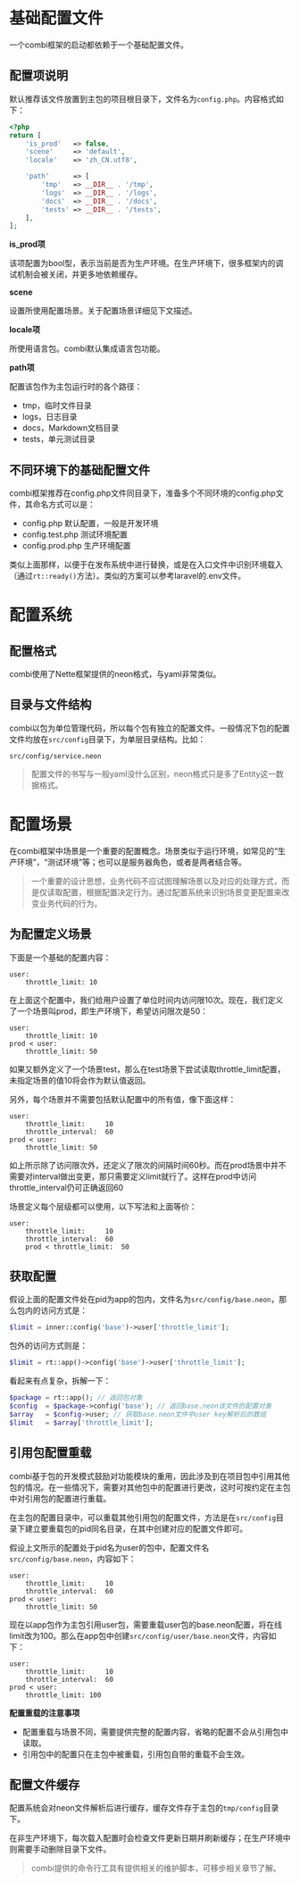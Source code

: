 # 基础配置文件

一个combi框架的启动都依赖于一个基础配置文件。

## 配置项说明

默认推荐该文件放置到主包的项目根目录下，文件名为```config.php```。内容格式如下：

```php
<?php
return [
    'is_prod'   => false,
    'scene'     => 'default',
    'locale'    => 'zh_CN.utf8',

    'path'      => [
        'tmp'   => __DIR__ . '/tmp',
        'logs'  => __DIR__ . '/logs',
        'docs'  => __DIR__ . '/docs',
        'tests' => __DIR__ . '/tests',
    ],
];
```

**is_prod项**

该项配置为bool型，表示当前是否为生产环境。在生产环境下，很多框架内的调试机制会被关闭，并更多地依赖缓存。

**scene**

设置所使用配置场景。关于配置场景详细见下文描述。

**locale项**

所使用语言包。combi默认集成语言包功能。

**path项**

配置该包作为主包运行时的各个路径：

*   tmp，临时文件目录
*   logs，日志目录
*   docs，Markdown文档目录
*   tests，单元测试目录

## 不同环境下的基础配置文件

combi框架推荐在config.php文件同目录下，准备多个不同环境的config.php文件，其命名方式可以是：

*   config.php      默认配置，一般是开发环境
*   config.test.php 测试环境配置
*   config.prod.php 生产环境配置

类似上面那样，以便于在发布系统中进行替换，或是在入口文件中识别环境载入（通过```rt::ready()```方法）。类似的方案可以参考laravel的.env文件。

# 配置系统

## 配置格式

combi使用了Nette框架提供的neon格式，与yaml非常类似。

## 目录与文件结构

combi以包为单位管理代码，所以每个包有独立的配置文件。一般情况下包的配置文件均放在```src/config```目录下，为单层目录结构。比如：

```
src/config/service.neon
```

>   配置文件的书写与一般yaml没什么区别，neon格式只是多了Entity这一数据格式。

# 配置场景

在combi框架中场景是一个重要的配置概念。场景类似于运行环境，如常见的“生产环境”，“测试环境”等；也可以是服务器角色，或者是两者结合等。

>   一个重要的设计思想，业务代码不应试图理解场景以及对应的处理方式，而是仅读取配置，根据配置决定行为。通过配置系统来识别场景变更配置来改变业务代码的行为。

## 为配置定义场景

下面是一个基础的配置内容：

```neon
user:
    throttle_limit: 10
```

在上面这个配置中，我们给用户设置了单位时间内访问限10次。现在，我们定义了一个场景叫prod，即生产环境下，希望访问限次是50：

```neon
user:
    throttle_limit: 10
prod < user:
    throttle_limit: 50
```

如果又额外定义了一个场景test，那么在test场景下尝试读取throttle_limit配置，未指定场景的值10将会作为默认值返回。

另外，每个场景并不需要包括默认配置中的所有值，像下面这样：

```neon
user:
    throttle_limit:     10
    throttle_interval:  60
prod < user:
    throttle_limit: 50
```

如上所示除了访问限次外，还定义了限次的间隔时间60秒。而在prod场景中并不需要对interval做出变更，那只需要定义limit就行了。这样在prod中访问throttle_interval仍可正确返回60

场景定义每个层级都可以使用，以下写法和上面等价：

```neon
user:
    throttle_limit:     10
    throttle_interval:  60
    prod < throttle_limit:  50
```

## 获取配置

假设上面的配置文件处在pid为app的包内，文件名为```src/config/base.neon```，那么包内的访问方式是：

```php
$limit = inner::config('base')->user['throttle_limit'];
```

包外的访问方式则是：

```php
$limit = rt::app()->config('base')->user['throttle_limit'];
```

看起来有点复杂，拆解一下：

```php
$package = rt::app(); // 返回包对象
$config  = $package->config('base'); // 返回base.neon该文件的配置对象
$array   = $config->user; // 获取base.neon文件中user key解析后的数组
$limit   = $array['throttle_limit'];
```

## 引用包配置重载

combi基于包的开发模式鼓励对功能模块的重用，因此涉及到在项目包中引用其他包的情况。在一些情况下，需要对其他包中的配置进行更改，这时可按约定在主包中对引用包的配置进行重载。

在主包的配置目录中，可以重载其他引用包的配置文件，方法是在```src/config```目录下建立要重载包的pid同名目录，在其中创建对应的配置文件即可。

假设上文所示的配置处于pid名为user的包中，配置文件名```src/config/base.neon```，内容如下：

```neon
user:
    throttle_limit:     10
    throttle_interval:  60
prod < user:
    throttle_limit: 50
```

现在以app包作为主包引用user包，需要重载user包的base.neon配置，将在线limit改为100。那么在app包中创建```src/config/user/base.neon```文件，内容如下：

```neon
user:
    throttle_limit:     10
    throttle_interval:  60
prod < user:
    throttle_limit: 100
```

**配置重载的注意事项**

*   配置重载与场景不同，需要提供完整的配置内容，省略的配置不会从引用包中读取。
*   引用包中的配置只在主包中被重载，引用包自带的重载不会生效。

## 配置文件缓存

配置系统会对neon文件解析后进行缓存，缓存文件存于主包的```tmp/config```目录下。

在非生产环境下，每次载入配置时会检查文件更新日期并刷新缓存；在生产环境中则需要手动删除目录下文件。

> combi提供的命令行工具有提供相关的维护脚本，可移步相关章节了解。



